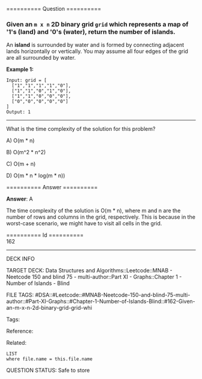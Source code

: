 ========== Question ==========  

### Given an `m x n` 2D binary grid `grid` which represents a map of '1's (land) and '0's (water), return the number of islands.

An **island** is surrounded by water and is formed by connecting adjacent lands horizontally or vertically. You may assume all four edges of the grid are all surrounded by water.

**Example 1:**

```
Input: grid = [
  ["1","1","1","1","0"],
  ["1","1","0","1","0"],
  ["1","1","0","0","0"],
  ["0","0","0","0","0"]
]
Output: 1
```

---

What is the time complexity of the solution for this problem?

A) O(m \* n)

B) O(m^2 \* n^2)

C) O(m + n)

D) O(m \* n \* log(m \* n))  

========== Answer ==========  

**Answer**: A

The time complexity of the solution is O(m \* n), where m and n are the number of rows and columns in the grid, respectively. This is because in the worst-case scenario, we might have to visit all cells in the grid.

========== Id ==========  
162

---

DECK INFO

TARGET DECK: Data Structures and Algorithms::Leetcode::MNAB - Neetcode 150 and blind 75 - multi-author::Part XI - Graphs::Chapter 1 - Number of Islands - Blind

FILE TAGS: #DSA::#Leetcode::#MNAB-Neetcode-150-and-blind-75-multi-author::#Part-XI-Graphs::#Chapter-1-Number-of-Islands-Blind::#162-Given-an-m-x-n-2d-binary-grid-grid-whi

Tags:

Reference:

Related:

```dataview
LIST
where file.name = this.file.name
```
QUESTION STATUS: Safe to store
